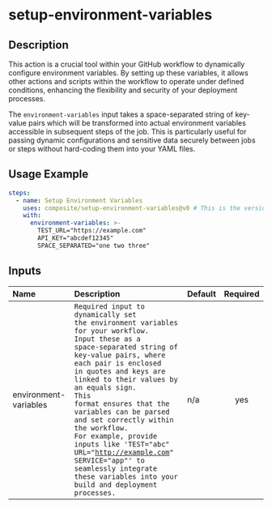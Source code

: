 # setup-environment-variables

<!-- actdocs start -->

## Description

This action is a crucial tool within your GitHub workflow to dynamically configure environment variables.
By setting up these variables, it allows other actions and scripts within the workflow to operate under defined conditions,
enhancing the flexibility and security of your deployment processes.

The `environment-variables` input takes a space-separated string of key-value pairs which will be transformed into actual environment variables accessible in subsequent steps of the job.
This is particularly useful for passing dynamic configurations and sensitive data securely between jobs or steps without hard-coding them into your YAML files.

## Usage Example

```yaml
steps:
  - name: Setup Environment Variables
    uses: composite/setup-environment-variables@v0 # This is the version of the action
    with:
      environment-variables: >-
        TEST_URL="https://example.com"
        API_KEY="abcdef12345"
        SPACE_SEPARATED="one two three"
```

## Inputs

| Name | Description | Default | Required |
| :--- | :---------- | :------ | :------: |
| environment-variables | <code>Required input to dynamically set the environment variables for your workflow.<br>Input these as a space-separated string of key-value pairs, where each pair is enclosed in quotes and keys are linked to their values by an equals sign.<br>This format ensures that the variables can be parsed and set correctly within the workflow.<br>For example, provide inputs like 'TEST="abc" URL="http://example.com" SERVICE="app"' to seamlessly integrate these variables into your build and deployment processes.</code> | n/a | yes |

<!-- actdocs end -->


